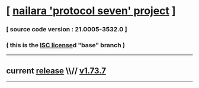
# [ [nailara 'protocol seven' project](http://nailara.network/) ]

### [ source code version : 21.0005-3532.0 ]

### ( this is the [ISC license](license)d "base" branch )
---
## current [release](https://github.com/taekiten/nailara/releases) \\\\// [v1.73.7](https://github.com/taekiten/nailara/releases/tag/v1.73.7)
---
